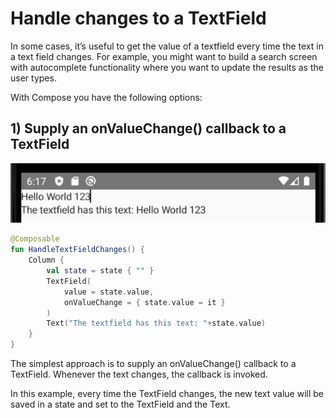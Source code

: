 # Handle changes to a TextField

In some cases, it’s useful to get the value of a textfield every time the text in a text field changes. For example, you might want to build a search screen with autocomplete functionality where you want to update the results as the user types.

With Compose you have the following options:

## 1) Supply an onValueChange() callback to a TextField

<p align="left">
  <img src ="../../images/TextFieldDemo.png"  />
</p>

```kotlin
@Composable
fun HandleTextFieldChanges() {
    Column {
        val state = state { "" }
        TextField(
            value = state.value,
            onValueChange = { state.value = it }
        )
        Text("The textfield has this text: "+state.value)
    }
}
```

The simplest approach is to supply an onValueChange() callback to a TextField. Whenever the text changes, the callback is invoked.

In this example, every time the TextField changes, the new text value will be saved in a state and set to the TextField and the Text.